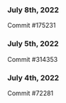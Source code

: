 ### July 8th, 2022

Commit #175231

### July 5th, 2022

Commit #314353


### July 4th, 2022

Commit #72281
